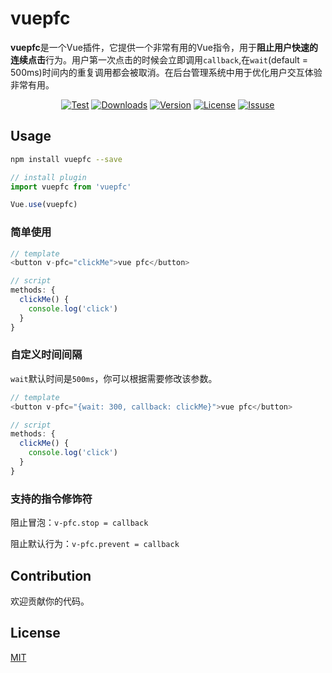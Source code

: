 # vuepfc
**vuepfc**是一个Vue插件，它提供一个非常有用的Vue指令，用于**阻止用户快速的连续点击**行为。用户第一次点击的时候会立即调用`callback`,在`wait`(default = 500ms)时间内的重复调用都会被取消。在后台管理系统中用于优化用户交互体验非常有用。

<p align="center">
  <a href="https://www.npmjs.com/package/vuepfc"><img src="https://img.shields.io/badge/test-pass-brightgreen" alt="Test"></a>
  <a href="https://www.npmjs.com/package/vuepfc"><img src="https://img.shields.io/npm/dm/vuepfc?sanitize=true" alt="Downloads"></a>
  <a href="https://www.npmjs.com/package/vuepfc"><img src="https://img.shields.io/npm/v/vuepfc?sanitize=true" alt="Version"></a>
  <a href="https://www.npmjs.com/package/vuepfc"><img src="https://img.shields.io/npm/l/vuepfc?sanitize=true" alt="License"></a>
  <a href="https://github.com/wuyax/vuepfc/issues"><img src="https://img.shields.io/github/issues/wuyax/vuepfc" alt="Issuse"></a>
  <br>
</p>

## Usage

```bash
npm install vuepfc --save
```

```js
// install plugin
import vuepfc from 'vuepfc'

Vue.use(vuepfc)
```

### 简单使用
```js
// template
<button v-pfc="clickMe">vue pfc</button>

// script
methods: {
  clickMe() {
    console.log('click')
  }
}
```

### 自定义时间间隔
`wait`默认时间是`500ms`，你可以根据需要修改该参数。
```js
// template
<button v-pfc="{wait: 300, callback: clickMe}">vue pfc</button>

// script
methods: {
  clickMe() {
    console.log('click')
  }
}
```

### 支持的指令修饰符
阻止冒泡：`v-pfc.stop = callback`

阻止默认行为：`v-pfc.prevent = callback`

## Contribution
欢迎贡献你的代码。

## License
[MIT](http://opensource.org/licenses/MIT)